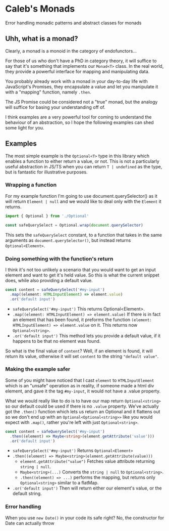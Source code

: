 # Caleb's Monads
Error handling monadic patterns and abstract classes for monads

## Uhh, what is a monad? 

Clearly, a monad is a monoid in the category of endofunctors...

For those of us who don't have a PhD in category theory, it will suffice to say that it's something that implements our `Monad<T>` class. In the real world, they provide a powerful interface for mapping and manipulating data.

You probably already work with a monad in your day-to-day life with JavaScript's Promises, they encapsulate a value and let you manipulate it with a "mapping" function, namely `.then`.

The JS Promise could be considered not a "true" monad, but the analogy will suffice for basing your understanding off of.

I think examples are a very powerful tool for coming to understand the behaviour of an abstraction, so I hope the following examples can shed some light for you.

## Examples

The most simple example is the `Optional<T>` type in this library which enables a function to either return a value, or not. This is not a particularly useful abstraction in JS/TS when you can return `T | undefined` as the type, but is fantastic for illustrative purposes.

### Wrapping a function

For my example function I'm going to use document.querySelector() as it will return `Element | null` and we would like to deal only with the `Element` it returns.

```ts
import { Optional } from './Optional'

const safeQuerySelect = Optional.wrap(document.querySelector)
```

This sets the `safeQuerySelect` constant, to a function that takes in the same arguments as `document.querySelector()`, but instead returns `Optional<Element>`.

### Doing something with the function's return

I think it's not too unlikely a scenario that you would want to get an input element and want to get it's held value. So this is what the current snippet does, while also providing a default value.

```ts
const content = safeQuerySelect('#my-input')
  .map((element: HTMLInputElement) => element.value)
  .or('default input')
```

- `safeQuerySelect('#my-input')` This returns Optional\<Element\>.
- `.map((element: HTMLInputElement) => element.value)` If there is in fact an element that has been found, it preforms the function `(element: HTMLInputElement) => element.value` on it. This returns now `Optional<string>`.
- `.or('default input')` This method lets you provide a default value, if it happens to be that no element was found.

So what is the final value of `content`? Well, if an element is found, it will return its value, otherwise it will set `content` to the string `"default value"`.

### Making the example safer

Some of you might have noticed that I cast `element` to `HTMLInputElement` which is an "unsafe" operation as in reality, if someone made a html div element, and gave it the tag `#my-input`, it would not have a .value property.

What we would really like to do is to have our map return `Optional<string>` so our default could be used if there is no `.value` property. We've actually got the `.then()` function which lets us return an Optional<string> and it flattens out so we don't end up with an `Optional<Optional<string>>` like you would expect with `.map()`, rather you're left with just `Optional<string>`.

```ts
const content = safeQuerySelect('#my-input')
  .then((element) => Maybe<string>(element.getAttribute('value')))
  .or('default input')
```

- `safeQuerySelect('#my-input')` Returns `Optional<Element>`
- `.then((element) => Maybe<string>(element.getAttribute(value)))`
  - `element.getAttribute("value")` Fetches value attribute returning `string | null`.
  - `Maybe<string>(...)` Converts the `string | null` to `Optional<string>`.
  - `.then((element) => ...)` performs the mapping, but returns only `Optional<string>` similar to a flatMap.
- `.or('default input')` Then will return either our element's value, or the default string.

### Error handling

When you use `new Date()` in your code its safe right? No, the constructor for Date can actually throw 